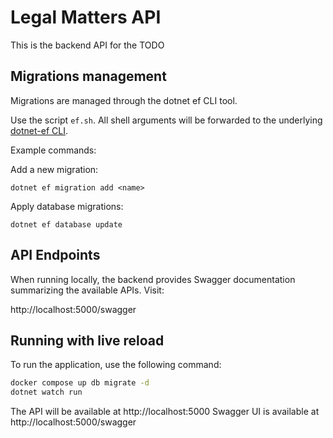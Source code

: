 # Legal Matters API

This is the backend API for the TODO



## Migrations management
Migrations are managed through the dotnet ef CLI tool. 

Use the script `ef.sh`. All shell arguments will be forwarded to the underlying [dotnet-ef CLI](https://learn.microsoft.com/en-us/ef/core/cli/dotnet#common-options).

Example commands:

Add a new migration:
``` 
dotnet ef migration add <name>
```

Apply database migrations:
```
dotnet ef database update
```


## API Endpoints

When running locally, the backend provides Swagger documentation summarizing the available APIs. Visit:

http://localhost:5000/swagger

## Running with live reload

To run the application, use the following command:

```bash
docker compose up db migrate -d
dotnet watch run
```

The API will be available at http://localhost:5000
Swagger UI is available at http://localhost:5000/swagger
